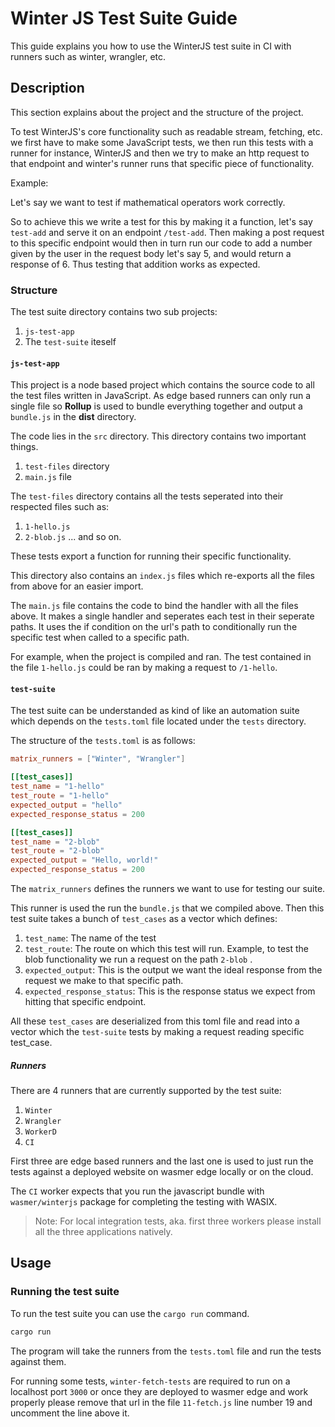 # Winter JS Test Suite Guide

This guide explains you how to use the WinterJS test suite in CI with runners such as winter, wrangler, etc.

## Description

This section explains about the project and the structure of the project.

To test WinterJS's core functionality such as readable stream, fetching, etc. we first have to make some JavaScript tests, we then run this tests with a runner for instance, WinterJS and then we try to make an http request to that endpoint and winter's runner runs that specific piece of functionality.

Example:

Let's say we want to test if mathematical operators work correctly.

So to achieve this we write a test for this by making it a function, let's say `test-add` and serve it on an endpoint `/test-add`. Then making a post request to this specific endpoint would then in turn run our code to add a number given by the user in the request body let's say 5, and would return a response of 6. Thus testing that addition works as expected.

### Structure

The test suite directory contains two sub projects:

1. `js-test-app`
2. The `test-suite` iteself

#### `js-test-app`

This project is a node based project which contains the source code to all the test files written in JavaScript. As edge based runners can only run a single file so **Rollup** is used to bundle everything together and output a `bundle.js` in the **dist** directory.

The code lies in the `src` directory. This directory contains two important things.

1. `test-files` directory
2. `main.js` file

The `test-files` directory contains all the tests seperated into their respected files such as:

1. `1-hello.js`
2. `2-blob.js`
   ... and so on.

These tests export a function for running their specific functionality.

This directory also contains an `index.js` files which re-exports all the files from above for an easier import.

The `main.js` file contains the code to bind the handler with all the files above. It makes a single handler and seperates each test in their seperate paths. It uses the if condition on the url's path to conditionally run the specific test when called to a specific path.

For example, when the project is compiled and ran. The test contained in the file `1-hello.js` could be ran by making a request to `/1-hello`.

#### `test-suite`

The test suite can be understanded as kind of like an automation suite which depends on the `tests.toml` file located under the `tests` directory.

The structure of the `tests.toml` is as follows:

```toml
matrix_runners = ["Winter", "Wrangler"]

[[test_cases]]
test_name = "1-hello"
test_route = "1-hello"
expected_output = "hello"
expected_response_status = 200

[[test_cases]]
test_name = "2-blob"
test_route = "2-blob"
expected_output = "Hello, world!"
expected_response_status = 200
```

The `matrix_runners` defines the runners we want to use for testing our suite.

This runner is used the run the `bundle.js` that we compiled above. Then this test suite takes a bunch of `test_cases` as a vector which defines:

1. `test_name`: The name of the test
2. `test_route`: The route on which this test will run. Example, to test the blob functionality we run a request on the path `2-blob` .
3. `expected_output`: This is the output we want the ideal response from the request we make to that specific path.
4. `expected_response_status`: This is the response status we expect from hitting that specific endpoint.

All these `test_cases` are deserialized from this toml file and read into a vector which the `test-suite` tests by making a request reading specific test_case.

##### Runners

There are 4 runners that are currently supported by the test suite:

1. `Winter`
2. `Wrangler`
3. `WorkerD`
4. `CI`

First three are edge based runners and the last one is used to just run the tests against a deployed website on wasmer edge locally or on the cloud.

The `CI` worker expects that you run the javascript bundle with `wasmer/winterjs` package for completing the testing with WASIX.

> Note: For local integration tests, aka. first three workers please install all the three applications natively.

## Usage

### Running the test suite

To run the test suite you can use the `cargo run` command.

```bash
cargo run
```

The program will take the runners from the `tests.toml` file and run the tests against them.

For running some tests, `winter-fetch-tests` are required to run on a localhost port `3000` or once they are deployed to wasmer edge and work properly please remove that url in the file `11-fetch.js` line number 19 and uncomment the line above it.
